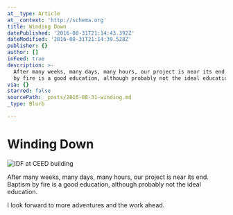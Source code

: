 ```yaml
---
at__type: Article
at__context: 'http://schema.org'
title: Winding Down
datePublished: '2016-08-31T21:14:43.392Z'
dateModified: '2016-08-31T21:14:39.528Z'
publisher: {}
author: []
inFeed: true
description: >-
  After many weeks, many days, many hours, our project is near its end. Baptism
  by fire is a good education, although probably not the ideal education.
via: {}
starred: false
sourcePath: _posts/2016-08-31-winding.md
_type: Blurb

---
```

# Winding Down
![IDF at CEED building](https://the-grid-user-content.s3-us-west-2.amazonaws.com/62e95281-0925-4644-b480-8f3567b65069.jpg)

After many weeks, many days, many hours, our project is near its end. Baptism by fire is a good education, although probably not the ideal education.

I look forward to more adventures and the work ahead.